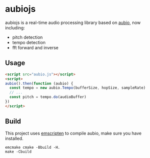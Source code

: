 # aubiojs
aubiojs is a real-time audio processing library based on [aubio](https://github.com/aubio/aubio), now including:
- pitch detection
- tempo detection
- fft forward and inverse

## Usage
```html
<script src="aubio.js"></script>
<script>
aubio().then(function (aubio) {
  const tempo = new aubio.Tempo(bufferSize, hopSize, sampleRate)
  // ...
  const pitch = tempo.do(audioBuffer)
})
</script>
```

## Build
This project uses [emscripten](https://github.com/kripken/emscripten) to compile aubio, make sure you have installed.

```
emcmake cmake -Bbuild -H.
make -Cbuild
```
